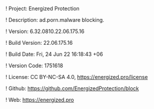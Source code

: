 ! Project: Energized Protection

! Description: ad.porn.malware blocking.

! Version: 6.32.0810.22.06.175.16

! Build Version: 22.06.175.16

! Build Date: Fri, 24 Jun 22 16:18:43 +06

! Version Code: 1751618

! License: CC BY-NC-SA 4.0, https://energized.pro/license

! Github: https://github.com/EnergizedProtection/block

! Web: https://energized.pro
